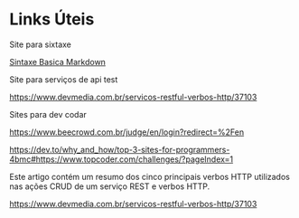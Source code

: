 
# Links Úteis

Site para sixtaxe 

[Sintaxe Basica Markdown](https://www.markdownguide.org/basic-syntax/)

Site para serviços de api test

https://www.devmedia.com.br/servicos-restful-verbos-http/37103

Sites para dev codar

https://www.beecrowd.com.br/judge/en/login?redirect=%2Fen

https://dev.to/why_and_how/top-3-sites-for-programmers-4bmc#https://www.topcoder.com/challenges/?pageIndex=1

Este artigo contém um resumo dos cinco principais verbos HTTP utilizados nas ações CRUD de um serviço REST e verbos HTTP.

https://www.devmedia.com.br/servicos-restful-verbos-http/37103

